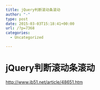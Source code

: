 ```yaml
---
title: jQuery判断滚动条滚动
author: "-"
type: post
date: 2015-03-03T15:18:41+00:00
url: /?p=7368
categories:
  - Uncategorized

---
```

# jQuery判断滚动条滚动
http://www.jb51.net/article/48651.htm

<script type="text/javascript">
  
var rollSet = $('#widget');
  
var offset = rollSet.offset();
  
var fwidth = $("#footer").height();
  
$(window).scroll(function() {
  
var scrollTop = $(window).scrollTop();
  
var scrollBtm = $(document).height() - $(window).scrollTop() - $("#widget").height();
  
if (offset.top < scrollTop) {
  
if (scrollBtm > fwidth) {
  
rollSet.removeClass('absolute').addClass('fixed')
  
} else {
  
rollSet.removeClass('fixed').addClass('absolute')
  
}
  
} else {
  
rollSet.removeClass('fixed')
  
}
  
})
  
</script>
